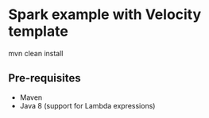 
Spark example with Velocity template
==============

mvn clean install

Pre-requisites
---------------
* Maven
* Java 8 (support for Lambda expressions)

